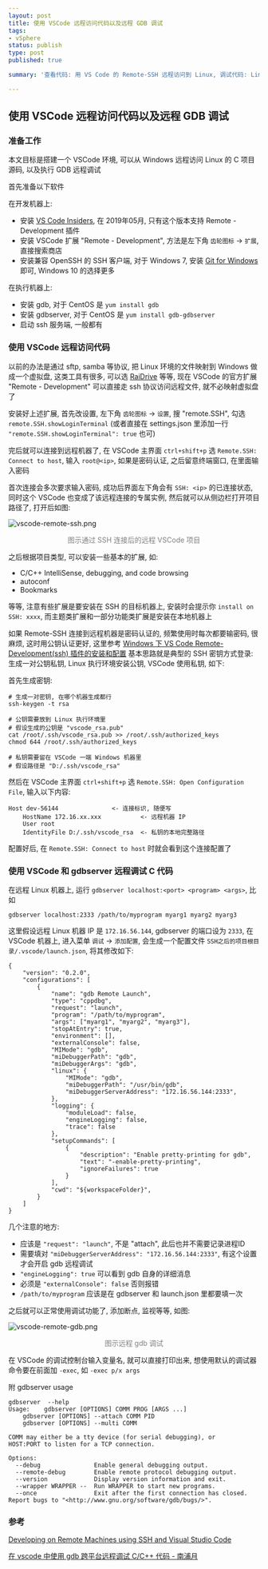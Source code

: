 ```yaml
---
layout: post
title: 使用 VSCode 远程访问代码以及远程 GDB 调试
tags:
- vSphere
status: publish
type: post
published: true

summary: '查看代码: 用 VS Code 的 Remote-SSH 远程访问到 Linux, 调试代码: Linux 做为 gdbserver, 通过 VS Code 自带的 debug 工具执行'

---
```




## 使用 VSCode 远程访问代码以及远程 GDB 调试



### 准备工作

本文目标是搭建一个 VSCode 环境, 可以从 Windows 远程访问 Linux 的 C 项目源码, 以及执行 GDB 远程调试

首先准备以下软件

在开发机器上:


- 安装 [VS Code Insiders](https://code.visualstudio.com/insiders/), 在 2019年05月, 只有这个版本支持 Remote - Development 插件
- 安装 VSCode 扩展 "Remote - Development", 方法是左下角 `齿轮图标` -> `扩展`, 直接搜索商店
- 安装兼容 OpenSSH 的 SSH 客户端, 对于 Windows 7, 安装 [Git for Windows](https://git-scm.com/download/win) 即可, Windows 10 的选择更多





在执行机器上:

- 安装 gdb, 对于 CentOS 是 `yum install gdb`
- 安装 gdbserver, 对于 CentOS 是 `yum install gdb-gdbserver`
- 启动 ssh 服务端, 一般都有






### 使用 VSCode 远程访问代码

以前的办法是通过 sftp, samba 等协议, 把 Linux 环境的文件映射到 Windows 做成一个虚拟盘, 这类工具有很多, 可以选 [RaiDrive](https://www.raidrive.com/) 等等, 现在 VSCode 的官方扩展 "Remote - Development" 可以直接走 ssh 协议访问远程文件, 就不必映射虚拟盘了

安装好上述扩展, 首先改设置, 左下角 `齿轮图标` -> `设置`, 搜 "remote.SSH", 勾选 `remote.SSH.showLoginTerminal` (或者直接在 settings.json 里添加一行 `"remote.SSH.showLoginTerminal": true` 也可)

完后就可以连接到远程机器了, 在 VSCode 主界面 `ctrl+shift+p` 选 `Remote.SSH: Connect to host`, 输入 `root@<ip>`, 如果是密码认证, 之后留意终端窗口, 在里面输入密码

首次连接会多次要求输入密码, 成功后界面左下角会有 `SSH: <ip>` 的已连接状态, 同时这个 VSCode 也变成了该远程连接的专属实例, 然后就可以从侧边栏打开项目路径了, 打开后如图:

![vscode-remote-ssh.png](https://raw.githubusercontent.com/WarmGrid/warmgrid.github.io/master/_posts/remote-debug-in-vscode-insiders/vscode-remote-ssh.png)  
<center style="color:gray;">图示通过 SSH 连接后的远程 VSCode 项目</center>



之后根据项目类型, 可以安装一些基本的扩展, 如:

- C/C++ IntelliSense, debugging, and code browsing
- autoconf
- Bookmarks

等等, 注意有些扩展是要安装在 SSH 的目标机器上, 安装时会提示你 `install on SSH: xxxx`, 而主题类扩展和一部分功能类扩展是安装在本地机器上

如果 Remote-SSH 连接到远程机器是密码认证的, 频繁使用时每次都要输密码, 很麻烦, 这时用公钥认证更好, 这里参考 [Windows 下 VS Code Remote-Development(ssh) 插件的安装和配置](https://blog.csdn.net/gzj2013/article/details/90236650) 基本思路就是典型的 SSH 密钥方式登录: 生成一对公钥私钥, Linux 执行环境安装公钥, VSCode 使用私钥, 如下:

首先生成密钥:

    # 生成一对密钥, 在哪个机器生成都行
    ssh-keygen -t rsa
    
    # 公钥需要放到 Linux 执行环境里
    # 假设生成的公钥是 "vscode_rsa.pub"
    cat /root/.ssh/vscode_rsa.pub >> /root/.ssh/authorized_keys
    chmod 644 /root/.ssh/authorized_keys
    
    # 私钥需要留在 VSCode 一端 Windows 机器里
    # 假设路径是 "D:/.ssh/vscode_rsa"
    
然后在 VSCode 主界面 `ctrl+shift+p` 选 `Remote.SSH: Open Configuration File`, 输入以下内容:

    Host dev-56144               <- 连接标识, 随便写
        HostName 172.16.xx.xxx           <- 远程机器 IP
        User root
        IdentityFile D:/.ssh/vscode_rsa  <- 私钥的本地完整路径
        
配置好后, 在 `Remote.SSH: Connect to host` 时就会看到这个连接配置了

### 使用 VSCode 和 gdbserver 远程调试 C 代码

在远程 Linux 机器上, 运行 `gdbserver localhost:<port> <program> <args>`, 比如

    gdbserver localhost:2333 /path/to/myprogram myarg1 myarg2 myarg3


这里假设远程 Linux 机器 IP 是 `172.16.56.144`, gdbserver 的端口设为 `2333`, 在 VSCode 机器上, 进入菜单 `调试` -> `添加配置`, 会生成一个配置文件 `SSH之后的项目根目录/.vscode/launch.json`, 将其修改如下:


    {
        "version": "0.2.0",
        "configurations": [
            {
                "name": "gdb Remote Launch",
                "type": "cppdbg",
                "request": "launch",
                "program": "/path/to/myprogram",
                "args": ["myarg1", "myarg2", "myarg3"],
                "stopAtEntry": true,
                "environment": [],
                "externalConsole": false,
                "MIMode": "gdb",
                "miDebuggerPath": "gdb",
                "miDebuggerArgs": "gdb",
                "linux": {
                    "MIMode": "gdb",
                    "miDebuggerPath": "/usr/bin/gdb",
                    "miDebuggerServerAddress": "172.16.56.144:2333",
                },
                "logging": {
                    "moduleLoad": false,
                    "engineLogging": false,
                    "trace": false
                },
                "setupCommands": [
                    {
                        "description": "Enable pretty-printing for gdb",
                        "text": "-enable-pretty-printing",
                        "ignoreFailures": true
                    }
                ],
                "cwd": "${workspaceFolder}",
            }
        ]
    }

几个注意的地方:

- 应该是 `"request": "launch"`, 不是 "attach", 此后也并不需要记录进程ID
- 需要填对 `"miDebuggerServerAddress": "172.16.56.144:2333"`, 有这个设置才会开启 gdb 远程调试
- `"engineLogging": true` 可以看到 gdb 自身的详细消息
- 必须是 `"externalConsole": false` 否则报错
- `/path/to/myprogram` 应该是在 gdbserver 和 launch.json 里都要填一次



之后就可以正常使用调试功能了, 添加断点, 监视等等, 如图:


![vscode-remote-gdb.png](https://raw.githubusercontent.com/WarmGrid/warmgrid.github.io/master/_posts/remote-debug-in-vscode-insiders/vscode-remote-gdb.png)  
<center style="color:gray;">图示远程 gdb 调试</center>




在 VSCode 的调试控制台输入变量名, 就可以直接打印出来, 想使用默认的调试器命令要在前面加 `-exec`, 如 `-exec p/x args`




附 gdbserver usage

    gdbserver  --help
    Usage:    gdbserver [OPTIONS] COMM PROG [ARGS ...]
        gdbserver [OPTIONS] --attach COMM PID
        gdbserver [OPTIONS] --multi COMM

    COMM may either be a tty device (for serial debugging), or
    HOST:PORT to listen for a TCP connection.

    Options:
      --debug               Enable general debugging output.
      --remote-debug        Enable remote protocol debugging output.
      --version             Display version information and exit.
      --wrapper WRAPPER --  Run WRAPPER to start new programs.
      --once                Exit after the first connection has closed.
    Report bugs to "<http://www.gnu.org/software/gdb/bugs/>".




### 参考

[Developing on Remote Machines using SSH and Visual Studio Code](https://code.visualstudio.com/docs/remote/ssh#_getting-started)

[在 vscode 中使用 gdb 跨平台远程调试 C/C++ 代码 - 南浦月](https://blog.nanpuyue.com/2018/048.html)

